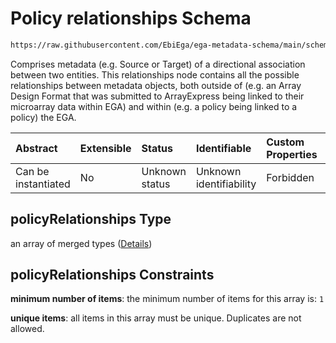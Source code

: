 # Policy relationships Schema

```txt
https://raw.githubusercontent.com/EbiEga/ega-metadata-schema/main/schemas/EGA.policy.json#/properties/policyRelationships
```

Comprises metadata (e.g. Source or Target) of a directional association between two entities. This relationships node contains all the possible relationships between metadata objects, both outside of (e.g. an Array Design Format that was submitted to ArrayExpress being linked to their microarray data within EGA) and within (e.g. a policy being linked to a policy) the EGA.

| Abstract            | Extensible | Status         | Identifiable            | Custom Properties | Additional Properties | Access Restrictions | Defined In                                                                   |
| :------------------ | :--------- | :------------- | :---------------------- | :---------------- | :-------------------- | :------------------ | :--------------------------------------------------------------------------- |
| Can be instantiated | No         | Unknown status | Unknown identifiability | Forbidden         | Forbidden             | none                | [EGA.policy.json\*](../../../schemas/EGA.policy.json "open original schema") |

## policyRelationships Type

an array of merged types ([Details](ega-16-properties-policy-relationships-items.md))

## policyRelationships Constraints

**minimum number of items**: the minimum number of items for this array is: `1`

**unique items**: all items in this array must be unique. Duplicates are not allowed.
